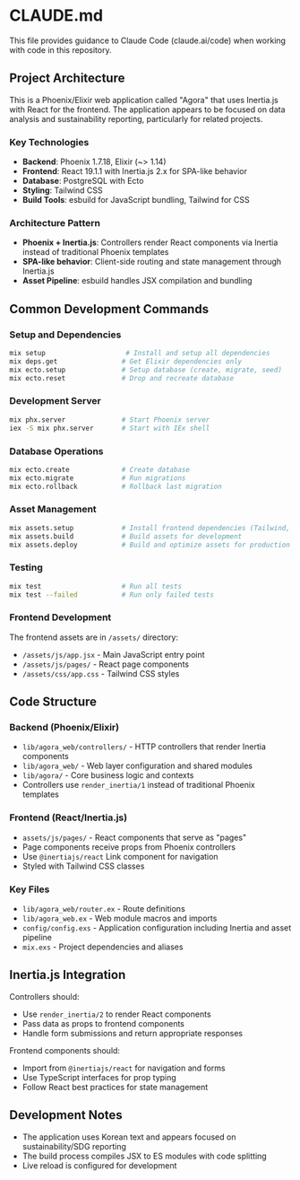 # CLAUDE.md

This file provides guidance to Claude Code (claude.ai/code) when working with code in this repository.

## Project Architecture

This is a Phoenix/Elixir web application called "Agora" that uses Inertia.js with React for the frontend. The application appears to be focused on data analysis and sustainability reporting, particularly for related projects.

### Key Technologies
- **Backend**: Phoenix 1.7.18, Elixir (~> 1.14)
- **Frontend**: React 19.1.1 with Inertia.js 2.x for SPA-like behavior
- **Database**: PostgreSQL with Ecto
- **Styling**: Tailwind CSS
- **Build Tools**: esbuild for JavaScript bundling, Tailwind for CSS

### Architecture Pattern
- **Phoenix + Inertia.js**: Controllers render React components via Inertia instead of traditional Phoenix templates
- **SPA-like behavior**: Client-side routing and state management through Inertia.js
- **Asset Pipeline**: esbuild handles JSX compilation and bundling

## Common Development Commands

### Setup and Dependencies
```bash
mix setup                    # Install and setup all dependencies
mix deps.get                # Get Elixir dependencies only
mix ecto.setup              # Setup database (create, migrate, seed)
mix ecto.reset              # Drop and recreate database
```

### Development Server
```bash
mix phx.server              # Start Phoenix server
iex -S mix phx.server       # Start with IEx shell
```

### Database Operations
```bash
mix ecto.create             # Create database
mix ecto.migrate            # Run migrations
mix ecto.rollback           # Rollback last migration
```

### Asset Management
```bash
mix assets.setup            # Install frontend dependencies (Tailwind, esbuild)
mix assets.build            # Build assets for development
mix assets.deploy           # Build and optimize assets for production
```

### Testing
```bash
mix test                    # Run all tests
mix test --failed           # Run only failed tests
```

### Frontend Development
The frontend assets are in `/assets/` directory:
- `/assets/js/app.jsx` - Main JavaScript entry point
- `/assets/js/pages/` - React page components
- `/assets/css/app.css` - Tailwind CSS styles

## Code Structure

### Backend (Phoenix/Elixir)
- `lib/agora_web/controllers/` - HTTP controllers that render Inertia components
- `lib/agora_web/` - Web layer configuration and shared modules
- `lib/agora/` - Core business logic and contexts
- Controllers use `render_inertia/1` instead of traditional Phoenix templates

### Frontend (React/Inertia.js)
- `assets/js/pages/` - React components that serve as "pages"
- Page components receive props from Phoenix controllers
- Use `@inertiajs/react` Link component for navigation
- Styled with Tailwind CSS classes

### Key Files
- `lib/agora_web/router.ex` - Route definitions
- `lib/agora_web.ex` - Web module macros and imports
- `config/config.exs` - Application configuration including Inertia and asset pipeline
- `mix.exs` - Project dependencies and aliases

## Inertia.js Integration

Controllers should:
- Use `render_inertia/2` to render React components
- Pass data as props to frontend components
- Handle form submissions and return appropriate responses

Frontend components should:
- Import from `@inertiajs/react` for navigation and forms
- Use TypeScript interfaces for prop typing
- Follow React best practices for state management

## Development Notes

- The application uses Korean text and appears focused on sustainability/SDG reporting
- The build process compiles JSX to ES modules with code splitting
- Live reload is configured for development
